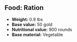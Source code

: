 ## Food: Ration

- **Weight:** 0.9 lbs
- **Base value:** 50 gold
- **Nutritional value:** 900 rounds
- **Base material:** Vegetable
